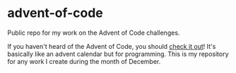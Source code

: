 # advent-of-code
Public repo for my work on the Advent of Code challenges.

If you haven't heard of the Advent of Code, you should [check it out](https://adventofcode.com)! It's basically like an advent calendar but for programming. This is my repository for any work I create during the month of December.
